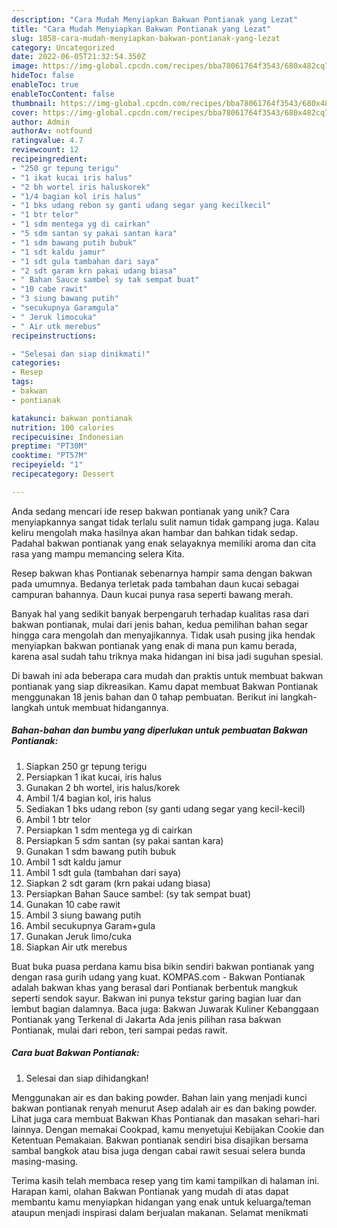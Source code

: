 ```yaml
---
description: "Cara Mudah Menyiapkan Bakwan Pontianak yang Lezat"
title: "Cara Mudah Menyiapkan Bakwan Pontianak yang Lezat"
slug: 1858-cara-mudah-menyiapkan-bakwan-pontianak-yang-lezat
category: Uncategorized
date: 2022-06-05T21:32:54.350Z
image: https://img-global.cpcdn.com/recipes/bba78061764f3543/680x482cq70/bakwan-pontianak-foto-resep-utama.jpg
hideToc: false
enableToc: true
enableTocContent: false
thumbnail: https://img-global.cpcdn.com/recipes/bba78061764f3543/680x482cq70/bakwan-pontianak-foto-resep-utama.jpg
cover: https://img-global.cpcdn.com/recipes/bba78061764f3543/680x482cq70/bakwan-pontianak-foto-resep-utama.jpg
author: Admin
authorAv: notfound
ratingvalue: 4.7
reviewcount: 12
recipeingredient:
- "250 gr tepung terigu"
- "1 ikat kucai iris halus"
- "2 bh wortel iris haluskorek"
- "1/4 bagian kol iris halus"
- "1 bks udang rebon sy ganti udang segar yang kecilkecil"
- "1 btr telor"
- "1 sdm mentega yg di cairkan"
- "5 sdm santan sy pakai santan kara"
- "1 sdm bawang putih bubuk"
- "1 sdt kaldu jamur"
- "1 sdt gula tambahan dari saya"
- "2 sdt garam krn pakai udang biasa"
- " Bahan Sauce sambel sy tak sempat buat"
- "10 cabe rawit"
- "3 siung bawang putih"
- "secukupnya Garamgula"
- " Jeruk limocuka"
- " Air utk merebus"
recipeinstructions:

- "Selesai dan siap dinikmati!"
categories:
- Resep
tags:
- bakwan
- pontianak

katakunci: bakwan pontianak 
nutrition: 100 calories
recipecuisine: Indonesian
preptime: "PT30M"
cooktime: "PT57M"
recipeyield: "1"
recipecategory: Dessert

---
```





Anda sedang mencari ide resep bakwan pontianak yang unik? Cara menyiapkannya sangat tidak terlalu sulit namun tidak gampang juga. Kalau keliru mengolah maka hasilnya akan hambar dan bahkan tidak sedap. Padahal bakwan pontianak yang enak selayaknya memiliki aroma dan cita rasa yang mampu memancing selera Kita.





Resep bakwan khas Pontianak sebenarnya hampir sama dengan bakwan pada umumnya. Bedanya terletak pada tambahan daun kucai sebagai campuran bahannya. Daun kucai punya rasa seperti bawang merah.

Banyak hal yang sedikit banyak berpengaruh terhadap kualitas rasa dari bakwan pontianak, mulai dari jenis bahan, kedua pemilihan bahan segar hingga cara mengolah dan menyajikannya. Tidak usah pusing jika hendak menyiapkan bakwan pontianak yang enak di mana pun kamu berada, karena asal sudah tahu triknya maka hidangan ini bisa jadi suguhan spesial.






Di bawah ini ada beberapa cara mudah dan praktis untuk membuat bakwan pontianak yang siap dikreasikan. Kamu dapat membuat Bakwan Pontianak menggunakan 18 jenis bahan dan 0 tahap pembuatan. Berikut ini langkah-langkah untuk membuat hidangannya.

<!--inarticleads1-->

##### Bahan-bahan dan bumbu yang diperlukan untuk pembuatan Bakwan Pontianak:

1. Siapkan 250 gr tepung terigu
1. Persiapkan 1 ikat kucai, iris halus
1. Gunakan 2 bh wortel, iris halus/korek
1. Ambil 1/4 bagian kol, iris halus
1. Sediakan 1 bks udang rebon (sy ganti udang segar yang kecil-kecil)
1. Ambil 1 btr telor
1. Persiapkan 1 sdm mentega yg di cairkan
1. Persiapkan 5 sdm santan (sy pakai santan kara)
1. Gunakan 1 sdm bawang putih bubuk
1. Ambil 1 sdt kaldu jamur
1. Ambil 1 sdt gula (tambahan dari saya)
1. Siapkan 2 sdt garam (krn pakai udang biasa)
1. Persiapkan  Bahan Sauce sambel: (sy tak sempat buat)
1. Gunakan 10 cabe rawit
1. Ambil 3 siung bawang putih
1. Ambil secukupnya Garam+gula
1. Gunakan  Jeruk limo/cuka
1. Siapkan  Air utk merebus


Buat buka puasa perdana kamu bisa bikin sendiri bakwan pontianak yang dengan rasa gurih udang yang kuat. KOMPAS.com - Bakwan Pontianak adalah bakwan khas yang berasal dari Pontianak berbentuk mangkuk seperti sendok sayur. Bakwan ini punya tekstur garing bagian luar dan lembut bagian dalamnya. Baca juga: Bakwan Juwarak Kuliner Kebanggaan Pontianak yang Terkenal di Jakarta Ada jenis pilihan rasa bakwan Pontianak, mulai dari rebon, teri sampai pedas rawit. 

<!--inarticleads2-->

##### Cara buat Bakwan Pontianak:


1. Selesai dan siap dihidangkan!

Menggunakan air es dan baking powder. Bahan lain yang menjadi kunci bakwan pontianak renyah menurut Asep adalah air es dan baking powder. Lihat juga cara membuat Bakwan Khas Pontianak dan masakan sehari-hari lainnya. Dengan memakai Cookpad, kamu menyetujui Kebijakan Cookie dan Ketentuan Pemakaian. Bakwan pontianak sendiri bisa disajikan bersama sambal bangkok atau bisa juga dengan cabai rawit sesuai selera bunda masing-masing. 

Terima kasih telah membaca resep yang tim kami tampilkan di halaman ini. Harapan kami, olahan Bakwan Pontianak yang mudah di atas dapat membantu kamu menyiapkan hidangan yang enak untuk keluarga/teman ataupun menjadi inspirasi dalam berjualan makanan. Selamat menikmati

